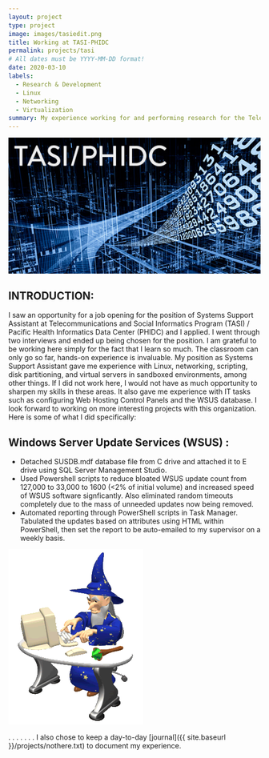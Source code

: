 ```yaml
---
layout: project
type: project
image: images/tasiedit.png
title: Working at TASI-PHIDC
permalink: projects/tasi
# All dates must be YYYY-MM-DD format!
date: 2020-03-10
labels:
  - Research & Development
  - Linux
  - Networking
  - Virtualization
summary: My experience working for and performing research for the Telecommunications and Social Informatics Program (TASI) / Pacific Health Informatics Data Center (PHIDC) at the University of Hawaii.
---
```

<img class="ui image" src="../images/TASI-PHIDC.jpg">

## INTRODUCTION:

I saw an opportunity for a job opening for the position of Systems Support Assistant at Telecommunications and Social Informatics Program (TASI) / Pacific Health Informatics Data Center (PHIDC) and I applied. I went through two interviews and ended up being chosen for the position. I am grateful to be working here simply for the fact that I learn so much. The classroom can only go so far, hands-on experience is invaluable. My position as Systems Support Assistant gave me experience with Linux, networking, scripting, disk partitioning, and virtual servers in sandboxed environments, among other things. If I did not work here, I would not have as much opportunity to sharpen my skills in these areas. It also gave me experience with IT tasks such as configuring Web Hosting Control Panels and the WSUS database. I look forward to working on more interesting projects with this organization. Here is some of what I did specifically:

## Windows Server Update Services (WSUS) :

* Detached SUSDB.mdf database file from C drive and attached it to E drive using SQL Server Management Studio.
* Used Powershell scripts to reduce bloated WSUS update count from 127,000 to 33,000 to 1600 (<2% of initial volume) and increased speed of WSUS software signficantly. Also eliminated random timeouts completely due to the mass of unneeded updates now being removed.
* Automated reporting through PowerShell scripts in Task Manager. Tabulated the updates based on attributes using HTML within PowerShell, then set the report to be auto-emailed to my supervisor on a weekly basis.

<img class="ui small left floated image" src="../images/wizard.gif">

.
.
.
.
.
.
.
I also chose to keep a day-to-day [journal]({{ site.baseurl }}/projects/nothere.txt) to document my experience. 
